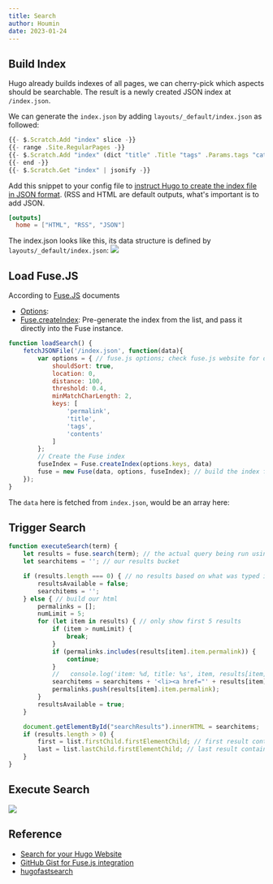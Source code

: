 ```yaml
---
title: Search
author: Houmin
date: 2023-01-24
---
```


## Build Index

Hugo already builds indexes of all pages, we can cherry-pick which aspects should be searchable. The result is a newly created JSON index at `/index.json`.

We can generate the `index.json` by adding `layouts/_default/index.json` as followed:

```javascript
{{- $.Scratch.Add "index" slice -}}
{{- range .Site.RegularPages -}}
{{- $.Scratch.Add "index" (dict "title" .Title "tags" .Params.tags "categories" .Params.categories "contents" .Plain "permalink" .Permalink "date" .Date "section" .Section) -}}
{{- end -}}
{{- $.Scratch.Get "index" | jsonify -}}
```

Add this snippet to your config file to [instruct Hugo to create the index file in JSON format](https://gohugo.io/templates/output-formats#output-formats-for-pages). (RSS and HTML are default outputs, what's important is to add JSON.

```toml
[outputs]
  home = ["HTML", "RSS", "JSON"]
```

The index.json looks like this, its data structure is defined by `layouts/_default/index.json`:
![](https://cosmos-1251905798.cos.ap-beijing.myqcloud.com/blog/2023-01-25_hugo-search-index.png)

## Load Fuse.JS

According to [Fuse.JS](https://fusejs.io) documents
- [Options](https://fusejs.io/api/options.html): 
- [Fuse.createIndex](https://fusejs.io/api/indexing.html): Pre-generate the index from the list, and pass it directly into the Fuse instance.
```javascript
function loadSearch() {
    fetchJSONFile('/index.json', function(data){
        var options = { // fuse.js options; check fuse.js website for details
            shouldSort: true,
            location: 0,
            distance: 100,
            threshold: 0.4,
            minMatchCharLength: 2,
            keys: [
                'permalink',
                'title',
                'tags',
                'contents'
            ]
        };
        // Create the Fuse index
        fuseIndex = Fuse.createIndex(options.keys, data)
        fuse = new Fuse(data, options, fuseIndex); // build the index from the json file
    });
}
```

The `data` here is fetched from `index.json`, would be an array here:


## Trigger Search

```javascript
function executeSearch(term) {
    let results = fuse.search(term); // the actual query being run using fuse.js
    let searchitems = ''; // our results bucket

    if (results.length === 0) { // no results based on what was typed into the input box
        resultsAvailable = false;
        searchitems = '';
    } else { // build our html
        permalinks = [];
        numLimit = 5;
        for (let item in results) { // only show first 5 results
            if (item > numLimit) {
                break;
            }
            if (permalinks.includes(results[item].item.permalink)) {
                continue;
            }
            //   console.log('item: %d, title: %s', item, results[item].item.title)
            searchitems = searchitems + '<li><a href="' + results[item].item.permalink + '" tabindex="0">' + '<span class="title">' + results[item].item.title + '</span></a></li>';
            permalinks.push(results[item].item.permalink);
        }
        resultsAvailable = true;
    }

    document.getElementById("searchResults").innerHTML = searchitems;
    if (results.length > 0) {
        first = list.firstChild.firstElementChild; // first result container — used for checking against keyboard up/down location
        last = list.lastChild.firstElementChild; // last result container — used for checking against keyboard up/down location
    }
}
```

## Execute Search

![](https://cosmos-1251905798.cos.ap-beijing.myqcloud.com/blog/2023-01-25_hugo-execute-search.png)

## Reference

- [Search for your Hugo Website](https://gohugo.io/tools/search)
- [GitHub Gist for Fuse.js integration](https://gist.github.com/eddiewebb/735feb48f50f0ddd65ae5606a1cb41ae)
- [hugofastsearch](https://gist.github.com/cmod/5410eae147e4318164258742dd053993)